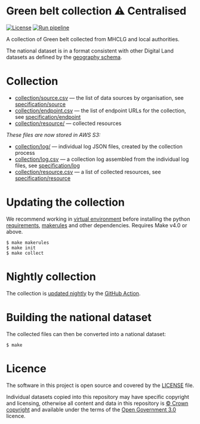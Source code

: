 # Green belt collection ⚠️ Centralised

[![License](https://img.shields.io/github/license/mashape/apistatus.svg)](https://github.com/digital-land/green-belt-collection/blob/master/LICENSE)
[![Run pipeline](https://github.com/digital-land/green-belt-collection/actions/workflows/run.yml/badge.svg)](https://github.com/digital-land/green-belt-collection/actions/workflows/run.yml)

A collection of Green belt collected from MHCLG and local authorities.

The national dataset is in a format consistent with other Digital Land datasets as defined by the [geography schema](https://digital-land.github.io/specification/schema/geography/).

# Collection

* [collection/source.csv](collection/source.csv) — the list of data sources by organisation, see [specification/source](https://digital-land.github.io/specification/schema/source/)
* [collection/endpoint.csv](collection/endpoint.csv) — the list of endpoint URLs for the collection, see [specification/endpoint](https://digital-land.github.io/specification/schema/endpoint)
* [collection/resource/](collection/resource/) — collected resources

*These files are now stored in AWS S3:*

* [collection/log/](https://files.planning.data.gov.uk/green-belt-collection/collection/log/) — individual log JSON files, created by the collection process
* [collection/log.csv](https://files.planning.data.gov.uk/green-belt-collection/collection/log.csv) — a collection log assembled from the individual log files, see [specification/log](https://files.planning.data.gov.uk/green-belt-collection/https://digital-land.github.io/specification/schema/log)
* [collection/resource.csv](https://files.planning.data.gov.uk/green-belt-collection/collection/resource.csv) — a list of collected resources, see [specification/resource](https://files.planning.data.gov.uk/green-belt-collection/https://digital-land.github.io/specification/schema/resource)

# Updating the collection

We recommend working in [virtual environment](http://docs.python-guide.org/en/latest/dev/virtualenvs/) before installing the python [requirements](requirements.txt), [makerules](https://github.com/digital-land/makerules) and other dependencies. Requires Make v4.0 or above.

    $ make makerules
    $ make init
    $ make collect

# Nightly collection

The collection is [updated nightly](https://github.com/digital-land/ZZZ/actions) by the [GitHub Action](.github/workflows/run.yml).

# Building the national dataset

The collected files can then be converted into a national dataset:

    $ make

# Licence

The software in this project is open source and covered by the [LICENSE](LICENSE) file.

Individual datasets copied into this repository may have specific copyright and licensing, otherwise all content and data in this repository is
[© Crown copyright](http://www.nationalarchives.gov.uk/information-management/re-using-public-sector-information/copyright-and-re-use/crown-copyright/)
and available under the terms of the [Open Government 3.0](https://www.nationalarchives.gov.uk/doc/open-government-licence/version/3/) licence.
